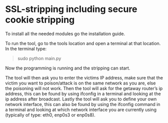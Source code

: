 # SSL-stripping including secure cookie stripping

To install all the needed modules go the installation guide.

To run the tool, go to the tools location and open a terminal at that location.
In the terminal type:

> sudo python main.py

Now the programming is running and the stripping can start.

The tool will then ask you to enter the victims IP address, make sure that the victim you want to poison/attack is on the same network as you are, else the poisoning will not work.
Then the tool will ask for the getaway router’s ip address, this can be found by using ifconfig in a terminal and looking at the ip address after broadcast.
Lastly the tool will ask you to define your own network interface, this can also be found by using the ifconfig command in a terminal and looking at which network interface you are currently using (typically of type: eth0, enp0s3 or enp0s8).
